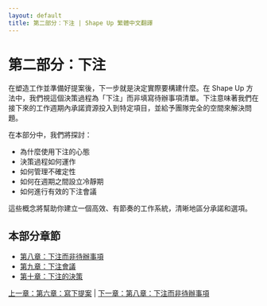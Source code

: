 ```yaml
---
layout: default
title: 第二部分：下注 | Shape Up 繁體中文翻譯
---
```


# 第二部分：下注

在塑造工作並準備好提案後，下一步就是決定實際要構建什麼。在 Shape Up 方法中，我們視這個決策過程為「下注」而非填寫待辦事項清單。下注意味著我們在接下來的工作週期內承諾資源投入到特定項目，並給予團隊完全的空間來解決問題。

在本部分中，我們將探討：

* 為什麼使用下注的心態
* 決策過程如何運作
* 如何管理不確定性
* 如何在週期之間設立冷靜期
* 如何進行有效的下注會議

這些概念將幫助你建立一個高效、有節奏的工作系統，清晰地區分承諾和選項。

## 本部分章節

- [第八章：下注而非待辦事項](./08-bets-not-backlogs.html)
- [第九章：下注會議](./09-betting-table.html)
- [第十章：下注的決策](./10-making-bets.html)

[上一章：第六章：寫下提案](./06-write-the-pitch.html) | [下一章：第八章：下注而非待辦事項](./08-bets-not-backlogs.html) 